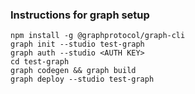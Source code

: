 ### Instructions for graph setup

```
npm install -g @graphprotocol/graph-cli
graph init --studio test-graph
graph auth --studio <AUTH KEY>
cd test-graph
graph codegen && graph build
graph deploy --studio test-graph
```